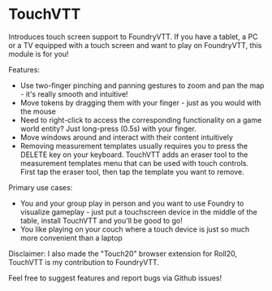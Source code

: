 # TouchVTT

Introduces touch screen support to FoundryVTT. If you have a tablet, a PC or a TV equipped with a 
touch screen and want to play on FoundryVTT, this module is for you!

Features:
 - Use two-finger pinching and panning gestures to zoom and pan the map - it's really smooth and intuitive!
 - Move tokens by dragging them with your finger - just as you would with the mouse
 - Need to right-click to access the corresponding functionality on a game world entity? Just long-press (0.5s) 
    with your finger.
 - Move windows around and interact with their content intuitively
 - Removing measurement templates usually requires you to press the DELETE key on your keyboard. TouchVTT 
    adds an eraser tool to the measurement templates menu that can be used with touch controls. First tap 
    the eraser tool, then tap the template you want to remove.

Primary use cases:
 - You and your group play in person and you want to use Foundry to visualize gameplay - just put a touchscreen 
   device in the middle of the table, install TouchVTT and you'll be good to go!
 - You like playing on your couch where a touch device is just so much more convenient than a laptop

Disclaimer: I also made the "Touch20" browser extension for Roll20, TouchVTT is my contribution to FoundryVTT.

Feel free to suggest features and report bugs via Github issues!
